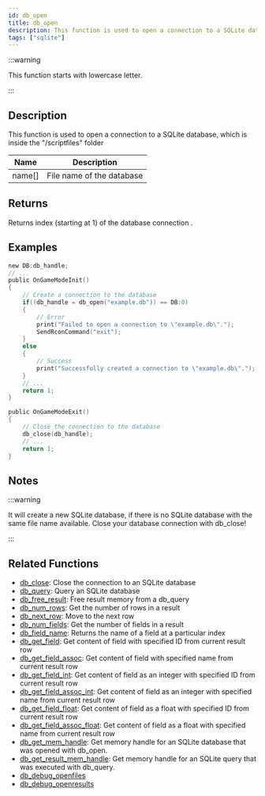 ```yaml
---
id: db_open
title: db_open
description: This function is used to open a connection to a SQLite database, which is inside the "/scriptfiles" folder.
tags: ["sqlite"]
---
```


:::warning

This function starts with lowercase letter.

:::

## Description

This function is used to open a connection to a SQLite database, which is inside the "/scriptfiles" folder

| Name   | Description               |
| ------ | ------------------------- |
| name[] | File name of the database |

## Returns

Returns index (starting at 1) of the database connection .

## Examples

```c
new DB:db_handle;
// ...
public OnGameModeInit()
{
    // Create a connection to the database
    if((db_handle = db_open("example.db")) == DB:0)
    {
        // Error
        print("Failed to open a connection to \"example.db\".");
        SendRconCommand("exit");
    }
    else
    {
        // Success
        print("Successfully created a connection to \"example.db\".");
    }
    // ...
    return 1;
}

public OnGameModeExit()
{
    // Close the connection to the database
    db_close(db_handle);
    // ...
    return 1;
}
```

## Notes

:::warning

It will create a new SQLite database, if there is no SQLite database with the same file name available. Close your
database connection with db_close!

:::

## Related Functions

- [db_close](functions/db_close.md): Close the connection to an SQLite database
- [db_query](functions/db_query.md): Query an SQLite database
- [db_free_result](functions/db_free_result.md): Free result memory from a db_query
- [db_num_rows](functions/db_num_rows.md): Get the number of rows in a result
- [db_next_row](functions/db_next_row.md): Move to the next row
- [db_num_fields](functions/db_num_fields.md): Get the number of fields in a result
- [db_field_name](functions/db_field_name.md): Returns the name of a field at a particular index
- [db_get_field](functions/db_get_field.md): Get content of field with specified ID from current result row
- [db_get_field_assoc](functions/db_get_field_assoc.md): Get content of field with specified name from current result row
- [db_get_field_int](functions/db_get_field_int.md): Get content of field as an integer with specified ID from current result row
- [db_get_field_assoc_int](functions/db_get_field_assoc_int.md): Get content of field as an integer with specified name from current result row
- [db_get_field_float](functions/db_get_field_float.md): Get content of field as a float with specified ID from current result row
- [db_get_field_assoc_float](functions/db_get_field_assoc_float.md): Get content of field as a float with specified name from current result row
- [db_get_mem_handle](functions/db_get_mem_handle.md): Get memory handle for an SQLite database that was opened with db_open.
- [db_get_result_mem_handle](functions/db_get_result_mem_handle.md): Get memory handle for an SQLite query that was executed with db_query.
- [db_debug_openfiles](functions/db_debug_openfiles.md)
- [db_debug_openresults](functions/db_debug_openresults.md)

